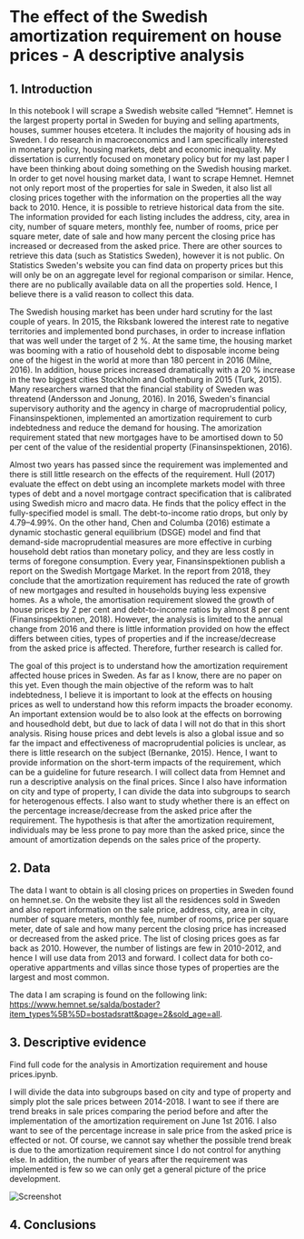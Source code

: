 # The effect of the Swedish amortization requirement on house prices - A descriptive analysis

## 1. Introduction 

In this notebook I will scrape a Swedish website called “Hemnet”. Hemnet is the largest property portal in Sweden for buying and selling apartments, houses, summer houses etcetera. It includes the majority of housing ads in Sweden. I do research in macroeconomics and I am specifically interested in monetary policy, housing markets, debt and economic inequality. My dissertation is currently focused on monetary policy but for my last paper I have been thinking about doing something on the Swedish housing market. In order to get novel housing market data, I want to scrape Hemnet. Hemnet not only report most of the properties for sale in Sweden, it also list all closing prices together with the information on the properties all the way back to 2010. Hence, it is possible to retrieve historical data from the site. The information provided for each listing includes the address, city, area in city, number of square meters, monthly fee, number of rooms, price per square meter, date of sale and how many percent the closing price has increased or decreased from the asked price. There are other sources to retrieve this data (such as Statistics Sweden), however it is not public. On Statistics Sweden's website you can find data on property prices but this will only be on an aggregate level for regional comparison or similar. Hence, there are no publically available data on all the properties sold. Hence, I believe there is a valid reason to collect this data. 

The Swedish housing market has been under hard scrutiny for the last couple of years. In 2015, the Riksbank lowered the interest rate to negative territories and implemented bond purchases, in order to increase inflation that was well under the target of 2 %. At the same time, the housing market was booming with a ratio of household debt to disposable income being one of the higest in the world at more than 180 percent in 2016 (Milne, 2016). In addition, house prices increased dramatically with a 20 % increase in the two biggest cities Stockholm and Gothenburg in 2015 (Turk, 2015). Many researchers warned that the financial stability of Sweden was threatend (Andersson and Jonung, 2016). In 2016, Sweden's financial supervisory authority and the agency in charge of macroprudential policy, Finansinspektionen, implemented an amortization requirement to curb indebtedness and reduce the demand for housing. The amorization requirement stated that new mortgages have to be amortised down to 50 per cent of the value of the residential property (Finansinspektionen, 2016). 

Almost two years has passed since the requirement was implemented and there is still little research on the effects of the requirement. Hull (2017) evaluate the effect on debt using an incomplete markets model with three types of debt and a novel mortgage contract specification that is calibrated using Swedish micro and macro data. He finds that the policy effect in the fully-specified model is small. The debt-to-income ratio drops, but only by 4.79–4.99%. On the other hand, Chen and Columba (2016) estimate a dynamic stochastic general equilibrium (DSGE) model and find that demand-side macroprudential measures are more effective in curbing household debt ratios than monetary policy, and they are less costly in terms of foregone consumption. Every year, Finansinspektionen publish a report on the Swedish Mortgage Market. In the report from 2018, they conclude that the amortization requirement has reduced the rate of growth of new mortgages and resulted in households buying less expensive homes. As a whole, the amortisation requirement slowed the growth of house prices by 2 per cent and debt-to-income ratios by almost 8 per cent (Finansinspektionen, 2018). However, the analysis is limited to the annual change from 2016 and there is little information provided on how the effect differs between cities, types of properties and if the increase/decrease from the asked price is affected. Therefore, further research is called for.   

The goal of this project is to understand how the amortization requirement affected house prices in Sweden. As far as I know, there are no paper on this yet. Even though the main objective of the reform was to halt indebtedness, I believe it is important to look at the effects on housing prices as well to understand how this reform impacts the broader economy. An important extension would be to also look at the effects on borrowing and housedhold debt, but due to lack of data I will not do that in this short analysis. Rising house prices and debt levels is also a global issue and so far the impact and effectiveness of macroprudential policies is unclear, as there is little research on the subject (Bernanke, 2015). Hence, I want to provide information on the short-term impacts of the requirement, which can be a guideline for future research. I will collect data from Hemnet and run a descriptive analysis on the final prices. Since I also have information on city and type of property, I can divide the data into subgroups to search for heterogenous effects. I also want to study whether there is an effect on the percentage increase/decrease from the asked price after the requirement. The hypothesis is that after the amortization requirement, individuals may be less prone to pay more than the asked price, since the amount of amortization depends on the sales price of the property.

## 2. Data

The data I want to obtain is all closing prices on properties in Sweden found on hemnet.se. On the website they list all the residences sold in Sweden and also report information on the sale price, address, city, area in city, number of square meters, monthly fee, number of rooms, price per square meter, date of sale and how many percent the closing price has increased or decreased from the asked price. The list of closing prices goes as far back as 2010. However, the number of listings are few in 2010-2012, and hence I will use data from 2013 and forward. I collect data for both co-operative appartments and villas since those types of properties are the largest and most common. 

The data I am scraping is found on the following link: https://www.hemnet.se/salda/bostader?item_types%5B%5D=bostadsratt&page=2&sold_age=all.  

## 3. Descriptive evidence

Find full code for the analysis in Amortization requirement and house prices.ipynb.

I will divide the data into subgroups based on city and type of property and simply plot the sale prices between 2014-2018. I want to see if there are trend breaks in sale prices comparing the period before and after the implementation of the amortization requirement on June 1st 2016. I also want to see of the percentage increase in sale price from the asked price is effected or not. Of course, we cannot say whether the possible trend break is due to the amortization requirement since I do not control for anything else. In addition, the number of years after the requirement was implemented is few so we can only get a general picture of the price development.

![Screenshot](Salesprice.png)


## 4. Conclusions
